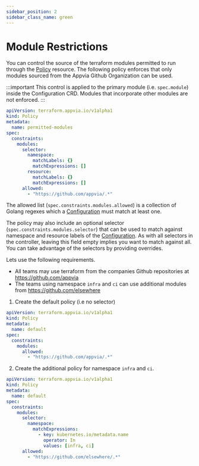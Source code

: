 ```yaml
---
sidebar_position: 2
sidebar_class_name: green
---
```

# Module Restrictions

You can control the source of the terraform modules permitted to run through the [Policy](docs/terranetes-controller/reference/policies.terraform.appvia.io.md) resource. The following policy enforces that only modules sourced from the Appvia Github Organization can be used.

:::important
This control is applied to the primary module (i.e. `spec.module`) inside the Configuration CRD. Modules that incorporate other modules are not enforced.
:::

```yaml
apiVersion: terraform.appvia.io/v1alpha1
kind: Policy
metadata:
  name: permitted-modules
spec:
  constraints:
    modules:
      selector:
        namespace:
          matchLabels: {}
          matchExpressions: []
        resource:
          matchLabels: {}
          matchExpressions: []
      allowed:
        - "https://github.com/appvia/.*"
```

The allowed list (`spec.constraints.modules.allowed`) is a collection of Golang regexes which a [Configuration](docs/terranetes-controller/reference/configurations.terraform.appvia.io.md) must match at least one.

The policy may also include an optional selector (`spec.constraints.modules.selector`) that can be used to match against namespace and resource labels of the [Configuration](docs/terranetes-controller/reference/configurations.terraform.appvia.io.md). As with all selectors in the controller, leaving this field empty implies you want to match against all. You can take advantage of the selectors by providing overrides.

Lets use the following requirements.

* All teams may use terraform from the companies Github repositories at https://github.com/appvia
* The teams using namespace `infra` and `ci` can use additional modules from https://github.com/elsewhere

1. Create the default policy (i.e no selector)

```yaml
apiVersion: terraform.appvia.io/v1alpha1
kind: Policy
metadata:
  name: default
spec:
  constraints:
    modules:
      allowed:
        - "https://github.com/appvia/.*"
```

2. Create the additional policy for namespace `infra` and `ci`.

```yaml
apiVersion: terraform.appvia.io/v1alpha1
kind: Policy
metadata:
  name: default
spec:
  constraints:
    modules:
      selector:
        namespace:
          matchExpressions:
            - key: kubernetes.io/metadata.name
              operator: In
              values: [infra, ci]
      allowed:
        - "https://github.com/elsewhere/.*"
```

